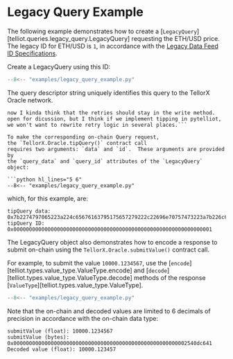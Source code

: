 # Legacy Query Example

The following example demonstrates how to create a 
[`LegacyQuery`][telliot.queries.legacy_query.LegacyQuery]
requesting the ETH/USD price.  The legacy ID for ETH/USD is `1`, 
in accordance with the 
[Legacy Data Feed ID Specifications](https://docs.tellor.io/tellor/integration/data-ids/current-data-feeds).

Create a LegacyQuery using this ID:

```python hl_lines="3-4"
--8<-- "examples/legacy_query_example.py"
```

The query descriptor string uniquely identifies this query to the 
TellorX Oracle network.

```
now I kinda think that the retries should stay in the write method. open for dicussion, but I think if we implement tipping in pytelliot, we won't want to rewrite retry logic in several places.```

To make the corresponding on-chain Query request, 
the `TellorX.Oracle.tipQuery()` contract call
requires two arguments: `data` and `id`.  These arguments are provided by 
the `query_data` and `query_id` attributes of the `LegacyQuery` object:

```python hl_lines="5 6"
--8<-- "examples/legacy_query_example.py"
```

which, for this example, are:

```
tipQuery data: 0x7b2274797065223a224c65676163795175657279222c22696e70757473223a7b226c65676163795f726571756573745f6964223a317d7d3f7b2274797065223a22556e7369676e6564466c6f617454797065222c22696e70757473223a7b226162695f74797065223a227566697865643235367836222c227061636b6564223a66616c73657d7d
tipQuery ID: 0x0000000000000000000000000000000000000000000000000000000000000001
```

The LegacyQuery object also demonstrates how to encode a response
to submit on-chain using the `TellorX.Oracle.submitValue()` contract call.

For example, to submit the value `10000.1234567`, use the 
[`encode`][telliot.types.value_type.ValueType.encode] and 
[`decode`][telliot.types.value_type.ValueType.decode] methods of the response
[`ValueType`][telliot.types.value_type.ValueType].

```python hl_lines="8-15"
--8<-- "examples/legacy_query_example.py"
```

Note that the on-chain and decoded values are limited to 
6 decimals of precision in accordance with the on-chain data type:

```
submitValue (float): 10000.1234567
submitValue (bytes): 0x00000000000000000000000000000000000000000000000000000002540dc641
Decoded value (float): 10000.123457
```
